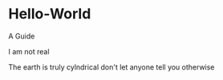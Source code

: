 # Hello-World
A Guide

I am not real

The earth is truly cylndrical don't let anyone tell you otherwise
